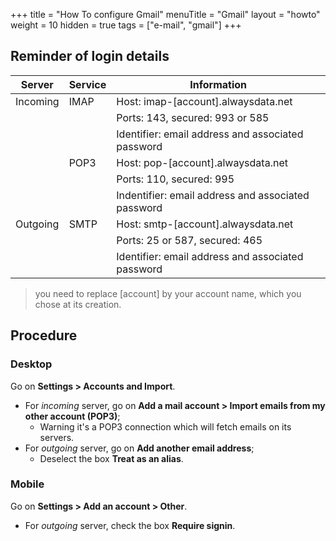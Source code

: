 +++
title = "How To configure Gmail"
menuTitle = "Gmail"
layout = "howto"
weight = 10
hidden = true
tags = ["e-mail", "gmail"]
+++

## Reminder of login details

Server|Service|Information
---|---|---
Incoming|IMAP|Host: imap-[account].alwaysdata.net
|||Ports: 143, secured: 993 or 585
|||Identifier: email address and associated password
||POP3|Host: pop-[account].alwaysdata.net
|||Ports: 110, secured: 995
|||Indentifier: email address and associated password
Outgoing|SMTP|Host: smtp-[account].alwaysdata.net
|||Ports: 25 or 587, secured: 465
|||Identifier: email address and associated password

> you need to replace [account] by your account name, which you chose at its creation.

## Procedure

### Desktop

Go on **Settings > Accounts and Import**.

- For _incoming_ server, go on **Add a mail account > Import emails from my other account (POP3)**;
    - Warning it's a POP3 connection which will fetch emails on its servers.
- For _outgoing_ server, go on **Add another email address**;
    - Deselect the box **Treat as an alias**.

### Mobile

Go on **Settings > Add an account > Other**.

- For _outgoing_ server, check the box **Require signin**.
